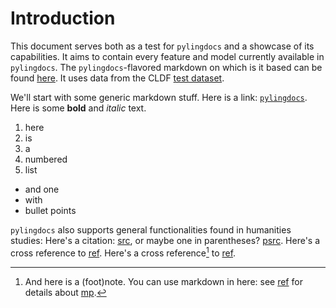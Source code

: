 # Introduction

This document serves both as a test for `pylingdocs` and a showcase of its capabilities.
It aims to contain every feature and model currently available in `pylingdocs`.
The `pylingdocs`-flavored markdown on which is it based can be found [here](https://github.com/fmatter/pylingdocs/blob/main/docs/demo.txt).
It uses data from the CLDF [test dataset](https://github.com/fmatter/pylingdocs/tree/main/tests/data/cldf).

We'll start with some generic markdown stuff.
Here is a link: [`pylingdocs`](https://github.com/fmatter/pylingdocs/).
Here is some **bold** and _italic_ text.

1. here
2. is
3. a
4. numbered
3. list

* and one
* with
* bullet points

`pylingdocs` also supports general functionalities found in humanities studies:
Here's a citation: [src](alvarez1998split[133-134]), or maybe one in parentheses? [psrc](alvarez1998split[133-134]).
Here's a cross reference to [ref](sec:linguistics).
Here's a cross reference[^3] to [ref](tab:onetable).


[^3]: And here is a (foot)note. You can use markdown in here: see [ref](sec:linguistics) for details about [mp](apa-se).
